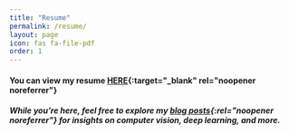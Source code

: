 ```yaml
---
title: "Resume"
permalink: /resume/
layout: page
icon: fas fa-file-pdf
order: 1
---
```

#### You can view my resume [HERE](https://drive.google.com/file/d/1N7l4pHevBBCVqbNycEHWdoGhi1SfTNd4/view?usp=drive_link){:target="_blank" rel="noopener noreferrer"}

##### While you’re here, feel free to explore my [blog posts](/){:rel="noopener noreferrer"} for insights on computer vision, deep learning, and more.